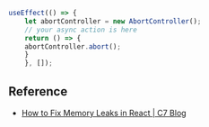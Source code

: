 ```js
useEffect(() => {  
    let abortController = new AbortController();  
    // your async action is here  
    return () => {  
    abortController.abort();  
    }  
    }, []);
```


## Reference
* [How to Fix Memory Leaks in React | C7 Blog](https://compile7.org/decompile/how-to-fix-memory-leaks-in-react/)
